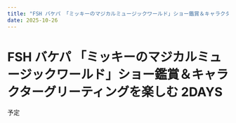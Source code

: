 ```yaml
---
title: "FSH バケパ 「ミッキーのマジカルミュージックワールド」ショー鑑賞＆キャラクターグリーティングを楽しむ 2DAYS"
date: 2025-10-26
---
```


# FSH バケパ 「ミッキーのマジカルミュージックワールド」ショー鑑賞＆キャラクターグリーティングを楽しむ 2DAYS

予定 